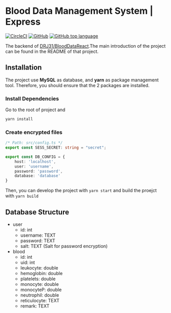 # Blood Data Management System | Express

<a href="https://app.circleci.com/pipelines/github/DRJ31/BloodDataExpress"><img alt="CircleCI" src="https://img.shields.io/circleci/build/github/DRJ31/BloodDataExpress?logo=circleci"></a>
<a href="https://github.com/DRJ31/BloodDataExpress"><img alt="GitHub" src="https://img.shields.io/github/license/DRJ31/BloodDataExpress"></a>
<a href="https://www.typescriptlang.org"><img alt="GitHub top language" src="https://img.shields.io/github/languages/top/DRJ31/BloodDataExpress?label=TypeScript"></a>


The backend of [DRJ31/BloodDataReact](https://github.com/DRJ31/BloodDataReact).The main introduction of the project can be found in the README of that project.

## Installation
The project use **MySQL** as database, and **yarn** as package management tool. Therefore, you should ensure that the 2 packages are installed. 
### Install Dependencies
Go to the root of project and
```bash
yarn install
```
### Create encrypted files
```typescript
/* Path: src/config.ts */
export const SESS_SECRET: string = "secret";

export const DB_CONFIG = {
    host: 'localhost',
    user: 'username',
    password: 'password',
    database: 'database'
}
```
Then, you can develop the project with `yarn start` and build the proejct with `yarn build`

## Database Structure
- user
    - id: int
    - username: TEXT
    - password: TEXT 
    - salt: TEXT (Salt for password encryption)
- blood
    - id: int
    - uid: int
    - leukocyte: double
    - hemoglobin: double
    - platelets: double
    - monocyte: double
    - monocyteP: double
    - neutrophil: double
    - reticulocyte: TEXT
    - remark: TEXT
